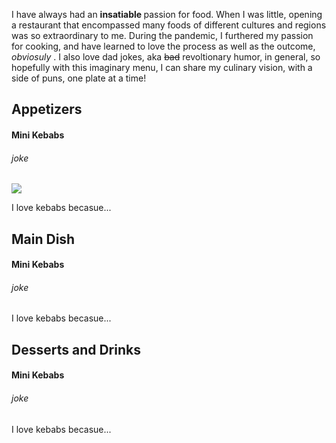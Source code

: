 <html>
  <head>
    <title> My Dream Menu </title>
     <p> I have always had an <strong> insatiable </strong> passion for food. When I was little, opening a restaurant that encompassed many foods of different cultures and regions was so extraordinary to me. During the pandemic, I furthered my passion for cooking, and have learned to love the process as well as the outcome, <em> obviosuly </em>. I also love dad jokes, aka <s>bad</s> revoltionary humor, in general, so hopefully with this imaginary menu, I can share my culinary vision, with a side of puns, one plate at a time! </p>
  </head>
  <body>
    <h2> Appetizers </h2>
    <h4> Mini Kebabs </h4>
    <h6> <em> joke </em> </h6>
    <img
      src="https://images.unsplash.com/photo-1555939594-58d7cb561ad1?ixlib=rb-4.0.3&ixid=M3wxMjA3fDB8MHxwaG90by1wYWdlfHx8fGVufDB8fHx8fA%3D%3D&auto=format&fit=crop&w=1974&q=80"
    />
       <p>I love kebabs becasue...</p>
    <h2> Main Dish </h2>
    <h4> Mini Kebabs </h4>
    <h6> <em> joke </em> </h6>
       <p>I love kebabs becasue...</p>
    <h2> Desserts and Drinks </h2>
    <h4> Mini Kebabs </h4>
    <h6> <em> joke </em> </h6>
       <p>I love kebabs becasue...</p>
  </body>
</html>
